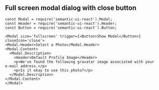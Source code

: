 ## Full screen modal dialog with close button

    const Modal = require('semantic-ui-react').Modal;
    const Header = require('semantic-ui-react').Header;
    const Button = require('semantic-ui-react').Button;
    
    <Modal size='fullscreen' trigger={<Button>Show Modal</Button>} closeIcon='close'>
    <Modal.Header>Select a Photo</Modal.Header>
    <Modal.Content>
      <Modal.Description>
        <Header>Default Profile Image</Header>
        <p>We've found the following gravatar image associated with your e-mail address.</p>
        <p>Is it okay to use this photo?</p>
      </Modal.Description>
    </Modal.Content>
    </Modal>
    
    
